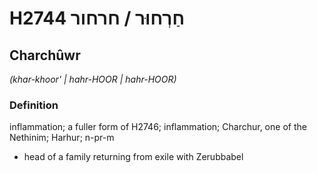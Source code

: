 # H2744 חַרְחוּר / חרחור

## Charchûwr

_(khar-khoor' | hahr-HOOR | hahr-HOOR)_

### Definition

inflammation; a fuller form of H2746; inflammation; Charchur, one of the Nethinim; Harhur; n-pr-m

- head of a family returning from exile with Zerubbabel
